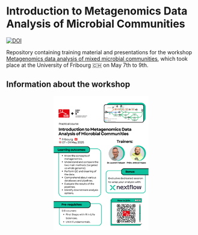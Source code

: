 # Introduction to Metagenomics Data Analysis of Microbial Communities

[![DOI](https://zenodo.org/badge/DOI/10.5281/zenodo.15389348.svg)](https://doi.org/10.5281/zenodo.15389348)

Repository containing training material and presentations for the workshop [Metagenomics data analysis of mixed microbial communities](https://www.sib.swiss/training/course/20250507_MEMIC), which took place at the University of Fribourg 🇨🇭 on May 7th to 9th.

## Information about the workshop

<p align="center">
    <img src="assets/Course SIB.png" alt="Flyer" width="50%">
</p>
